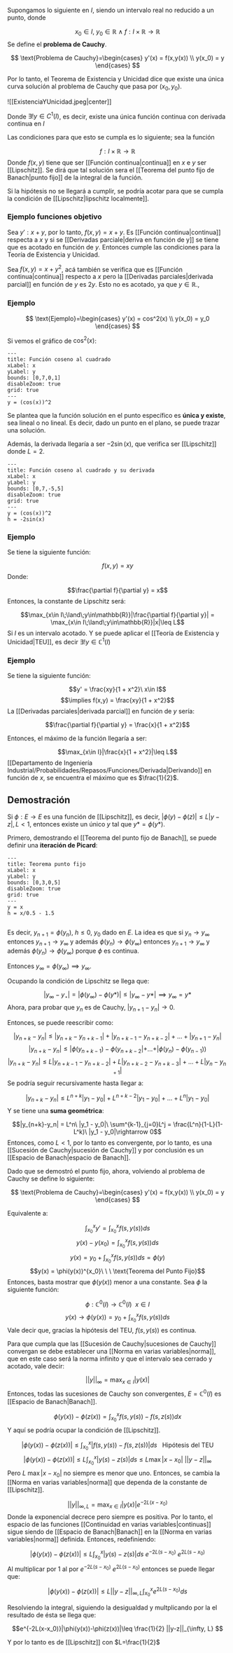 
Supongamos lo siguiente en $I$, siendo un intervalo real no reducido a un punto, donde 

$$x_0\in I,\ y_0\in\mathbb{R}\ \land\ f:I\times \mathbb{R}\rightarrow\mathbb{R}$$ 
Se define el **problema de Cauchy**. 

$$ 
\text{Problema de Cauchy}=\begin{cases} 
       y'(x) = f(x,y(x)) \\
      y(x_0) = y  
   \end{cases}
$$

Por lo tanto, el Teorema de Existencia y Unicidad dice que existe una única curva solución al problema de Cauchy que pasa por $(x_0,y_0)$. 

![[ExistenciaYUnicidad.jpeg|center]]


Donde $\exists ! y\in C^1(I)$, es decir, existe una única función continua con derivada continua en $I$ 

Las condiciones para que esto se cumpla es lo siguiente; sea la función 

$$f: I\times\mathbb{R}\rightarrow\mathbb{R}$$ 
Donde $f(x,y)$ tiene que ser [[Función continua|continua]] en $x$ e $y$ ser [[Lipschitz]]. Se dirá que tal solución sera el [[Teorema del punto fijo de Banach|punto fijo]] de la integral de la función.

Si la hipótesis no se llegará a cumplir, se podría acotar para que se cumpla la condición de [[Lipschitz|lipschitz localmente]]. 

### Ejemplo funciones objetivo

Sea $y': x + y$, por lo tanto, $f(x,y) = x + y$. Es [[Función continua|continua]] respecta a $x$ y si se [[Derivadas parciale|deriva en función de y]] se tiene que es acotado en función de $y$. Entonces cumple las condiciones para la Teoría de Existencia y Unicidad. 

Sea $f(x,y) = x + y^2$, acá también se verifica que es [[Función continua|continua]] respecto a $x$ pero la [[Derivadas parciales|derivada parcial]] en función de $y$ es $2y$. Esto no es acotado, ya que $y\in\mathbb{R}$., 

### Ejemplo 

$$ 
\text{Ejemplo}=\begin{cases} 
       y'(x) = cos^2(x) \\
      y(x_0) = y_0 
   \end{cases}
$$


Si vemos el gráfico de $\cos^2(x)$: 

```functionplot
---
title: Función coseno al cuadrado
xLabel: x
yLabel: y
bounds: [0,7,0,1]
disableZoom: true
grid: true
---
y = (cos(x))^2

```

Se plantea que la función solución en el punto específico es **única y existe**, sea lineal o no lineal. Es decir, dado un punto en el plano, se puede trazar una solución. 

Además, la derivada llegaría a ser $-2\sin(x)$, que verifica ser [[Lipschitz]] donde $L=2$.  

```functionplot
---
title: Función coseno al cuadrado y su derivada
xLabel: x
yLabel: y
bounds: [0,7,-5,5]
disableZoom: true
grid: true
---
y = (cos(x))^2
h = -2sin(x)
```


### Ejemplo 

Se tiene la siguiente función: 

$$f(x,y) = xy$$ 
Donde: 

$$\frac{\partial f}{\partial y} = x$$ 
Entonces, la constante de Lipschitz será: 

$$\max_{x\in I\;\land\;y\in\mathbb{R}}|\frac{\partial f}{\partial y}| = \max_{x\in I\;\land\;y\in\mathbb{R}}|x|\leq L$$ 
Si $I$ es un intervalo acotado. Y se puede aplicar el [[Teoría de Existencia y Unicidad|TEU]], es decir $\exists !y\in\mathbb{C}^1(I)$ 


### Ejemplo 

Se tiene la siguiente función: 

$$y' = \frac{xy}{1 + x^2}\ x\in I$$ $$\implies f(x,y) = \frac{xy}{1 + x^2}$$ 
La [[Derivadas parciales|derivada parcial]] en función de $y$ sería: 

$$\frac{\partial f}{\partial y} = \frac{x}{1 + x^2}$$ 

Entonces, el máximo de la función llegaría a ser: 

$$\max_{x\in I}|\frac{x}{1 + x^2}|\leq L$$ 
[[Departamento de Ingeniería Industrial/Probabilidades/Repasos/Funciones/Derivada|Derivando]] en función de $x$, se encuentra el máximo que es $\frac{1}{2}$. 



## Demostración 

Si $\phi: E\rightarrow E$ es una función de [[Lipschitz]], es decir, $|\phi(y)-\phi(z)| \leq L|y-z|, L<1$, entonces existe un único $y$ tal que $y* = \phi(y*)$. 

Primero, demostrando el [[Teorema del punto fijo de Banach]], se puede definir una **iteración de Picard**: 

```functionplot
---
title: Teorema punto fijo
xLabel: x
yLabel: y
bounds: [0,3,0,5]
disableZoom: true
grid: true
---
y = x
h = x/0.5 - 1.5


```

Es decir, $y_{n+1} = \phi (y_n)$, $h\leq 0$, $y_0$ dado en $E$. La idea es que si $y_n\rightarrow y_{\infty}$ entonces $y_{n+1}\rightarrow y_{\infty}$ y además $\phi(y_n)\rightarrow\phi(y_{\infty})$ entonces $y_{n+1}\rightarrow y_{\infty}$ y además $\phi (y_n)\rightarrow\phi (y_{\infty})$ porque $\phi$ es continua. 

Entonces $y_{\infty} = \phi (y_{\infty}) \implies y_{\infty}$. 

Ocupando la condición de Lipschitz se llega que: 

$$|y_{\infty} - y_\star | = |\phi(y_\infty) - \phi(y*)|\leq |y_\infty - y*| \implies y_\infty = y*$$ 
Ahora, para probar que $y_n$ es de Cauchy, $|y_{n+1}-y_n|\rightarrow 0$. 

Entonces, se puede reescribir como: 

$$|y_{n+k}-y_n|\leq |y_{n+k} - y_{n+k-1}| + |y_{n+k-1}-y_{n+k-2}| + \dots + |y_{n+1}-y_n|$$ 
$$|y_{n+k}-y_n|\leq |\phi(y_{n+k-1}) - \phi(y_{n+k-2}| + \dots + |\phi(y_n)-\phi(y_{n-1}))$$ 
$$|y_{n+k}-y_n|\leq L|y_{n+k-1}-y_{n+k-2}| + L|y_{n+k-2} - y_{n+k-3}| + \dots + L|y_n - y_{n+1}|$$ 
Se podría seguir recursivamente hasta llegar a: 

$$|y_{n+k}-y_n|\leq L^{n+k}|y_1 - y_0| + L^{n+k-2}|y_1-y_0| + \dots + L^n|y_1 - y_0|$$ 
Y se tiene una **suma geométrica**: 

$$|y_{n+k}-y_n| = L^n\ |y_1 - y_0|\ \sum^{k-1}_{j=0}L^j = \frac{L^n}{1-L}(1-L^k)\ |y_1 - y_0|\rightarrow 0$$ 
Entonces, como $L<1$, por lo tanto es convergente, por lo tanto, es una [[Sucesión de Cauchy|sucesión de Cauchy]] y por conclusión es un [[Espacio de Banach|espacio de Banach]]. 

Dado que se demostró el punto fijo, ahora, volviendo al problema de Cauchy se define lo siguiente: 

$$ 
\text{Problema de Cauchy}=\begin{cases} 
       y'(x) = f(x,y(x)) \\
      y(x_0) = y  
   \end{cases}
$$

Equivalente a: 

$$\int_{x_0}^{x}y' = \int^{x}_{x_0}f(s,y(s))ds$$ $$y(x)-y(x_0) = \int^{x}_{x_0}f(s,y(s))ds$$ $$y(x) = y_0 + \int^{x}_{x_0}f(s,y(s))ds = \phi(y)$$ $$y(x) = \phi(y(x))^{x_0}\ \ \ \text{Teorema del Punto Fijo}$$ 
Entonces, basta mostrar que $\phi(y(x))$ menor a una constante. Sea $\phi$ la siguiente función: 

$$\phi:\mathbb{C}^0(I)\rightarrow\mathbb{C}^0(I)\ \ x\in I$$
$$y(x)\rightarrow \phi(y(x)) = y_0 + \int^{x}_{x_0}f(s,y(s))ds$$ 
Vale decir que, gracías la hipótesis del TEU, $f(s,y(s))$ es continua. 

Para que cumpla que las [[Sucesión de Cauchy|sucesiones de Cauchy]] convergan se debe establecer una [[Norma en varias variables|norma]], que en este caso será la norma infinito y que el intervalo sea cerrado y acotado, vale decir: 

$$||y||_\infty = \max_{x\in I}|y(x)|$$ 
Entonces, todas las sucesiones de Cauchy son convergentes, $E=\mathbb{C}^0(I)$ es [[Espacio de Banach|Banach]]. 

$$\phi(y(x))-\phi(z(x))=\int^{x}_{x_0}f(s,y(s)) - f(s,z(s))dx$$ 
Y aquí se podría ocupar la condición de [[Lipschitz]]. 

$$|\phi(y(x))-\phi(z(x))|\leq \int^{x}_{x_0}|f(s,y(s))-f(s,z(s))|ds\ \ \ \text{Hipótesis del TEU}$$$$|\phi(y(x))-\phi(z(x))|\leq L\int^{x}_{x_0}|y(s)-z(s)|ds\leq L\max|x-x_0|\ ||y-z||_\infty$$ 
Pero $L\ \max|x-x_0|$ no siempre es menor que uno. Entonces, se cambia la [[Norma en varias variables|norma]] que dependa de la constante de [[Lipschitz]]. 

$$||y||_{\infty , L} = \max_{x\in I}|y(x)|e^{-2L(x-x_0)}$$ 
Donde la exponencial decrece pero siempre es positiva. Por lo tanto, el espacio de las funciones [[Continuidad en varias variables|continuas]] sigue siendo de [[Espacio de Banach|Banach]] en la [[Norma en varias variables|norma]] definida. Entonces, redefiniendo: 

$$|\phi(y(x))-\phi(z(x))|\leq L\int^{x}_{x_0}|y(s)-z(s)|ds \ e^{-2L(s-x_0)}\ e^{2L(s-x_0)}$$
Al multiplicar por 1 al por $e^{-2L(s-x_0)}\ e^{2L(s-x_0)}$ entonces se puede llegar que: 

$$|\phi(y(x))-\phi(z(x))|\leq L ||y-z||_{\infty, L} \int^{x}_{x_0}e^{2L(s-x_0)}ds$$

Resolviendo la integral, siguiendo la desigualdad y multplicando por la el resultado de ésta se llega que: 

$$e^{-2L(x-x_0)}|\phi(y(x))-\phi(z(x))|\leq \frac{1}{2} ||y-z||_{\infty, L} $$

Y por lo tanto es de [[Lipschitz]] con $L=\frac{1}{2}$ 